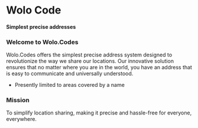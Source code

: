 # Wolo Code
#### Simplest precise addresses

### Welcome to Wolo.Codes

Wolo.Codes offers the simplest precise address system designed to revolutionize the way we share our locations.
Our innovative solution ensures that no matter where you are in the world, you have an address that is easy to communicate and universally understood.
* Presently limited to areas covered by a name

### Mission
To simplify location sharing, making it precise and hassle-free for everyone, everywhere.
